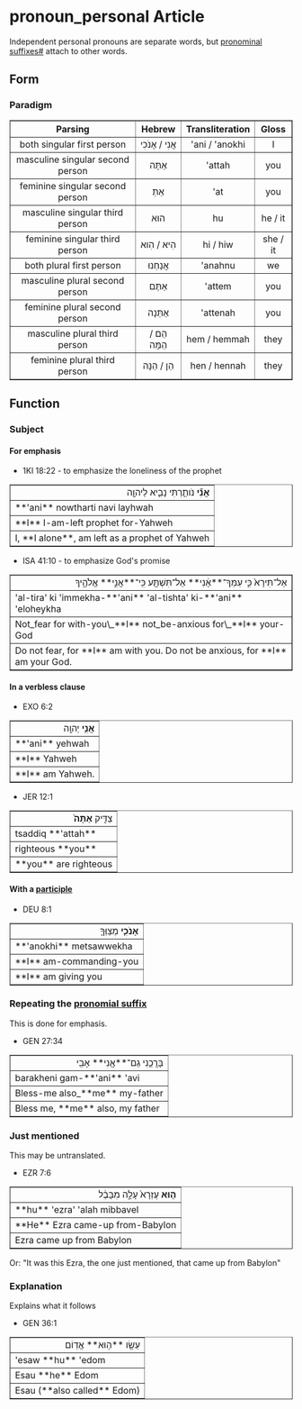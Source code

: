 # pronoun_personal Article
Independent personal pronouns are separate words, but [pronominal suffixes#](https://git.door43.org/Door43/en-uhg/src/master/content/suffix_pronominal/02.md) attach to other words.

## Form

### Paradigm

<table border="1" class="docutils">
<tr class="row-odd"><th>Parsing</th><th>Hebrew</th><th>Transliteration</th><th>Gloss</th>
</tr>
<tr class="row-even" align="center"><td>both singular first person</td><td>אֲנִי / אָנֹכִי</td><td>'ani / 'anokhi</td><td>I</td>
</tr>
<tr class="row-odd" align="center"><td>masculine singular second person</td><td>אַתָּה</td><td>'attah</td><td>you</td>
</tr>
<tr class="row-even" align="center"><td>feminine singular second person</td><td>אַתְּ</td><td>'at</td><td>you</td>
</tr>
<tr class="row-odd" align="center"><td>masculine singular third person</td><td>הוּא</td><td>hu</td><td>he / it</td>
</tr>
<tr class="row-even" align="center"><td>feminine singular third person</td><td>הִיא / הִוא</td><td>hi / hiw</td><td>she / it</td>
</tr>
<tr class="row-odd" align="center"><td>both plural first person</td><td>אֲנַחְנוּ</td><td>'anahnu</td><td>we</td>
</tr>
<tr class="row-even" align="center"><td>masculine plural second person</td><td>אַתֶּם</td><td>'attem</td><td>you</td>
</tr>
<tr class="row-odd" align="center"><td>feminine plural second person</td><td>אַתֵּנָה</td><td>'attenah</td><td>you</td>
</tr>
<tr class="row-even" align="center"><td>masculine plural third person</td><td>הֵם / הֵמָּה</td><td>hem / hemmah</td><td>they</td>
</tr>
<tr class="row-odd" align="center"><td>feminine plural third person</td><td>הֵן / הֵנָּה</td><td>hen / hennah</td><td>they</td>
</tr>
</tbody>
</table>

## Function

### Subject
#### For emphasis

* 1KI 18:22 - to emphasize the loneliness of the prophet
<table border="1" class="docutils">
<colgroup>
<col width="100%" />
</colgroup>
<tbody valign="top">
<tr class="row-odd" align="right"><td><b>אֲנִ֞י</b> נֹותַ֧רְתִּי נָבִ֛יא לַיהוָ֖ה</td>
</tr>
<tr class="row-even"><td>**'ani** nowtharti navi layhwah</td>
</tr>
<tr class="row-odd"><td>**I** I-am-left prophet for-Yahweh</td>
</tr>
<tr class="row-even"><td>I, **I alone**, am left as a prophet of Yahweh</td>
</tr>
</tbody>
</table>

* ISA 41:10 - to emphasize God's promise
<table border="1" class="docutils">
<colgroup>
<col width="100%" />
</colgroup>
<tbody valign="top">
<tr class="row-odd" align="right"><td>אַל־תִּירָא֙ כִּ֣י עִמְּךָ־**אָ֔נִי** אַל־תִּשְׁתָּ֖ע כִּֽי־**אֲנִ֣י** אֱלֹהֶ֑יךָ</td>
</tr>
<tr class="row-even"><td>'al-tira' ki 'immekha-**'ani** 'al-tishta' ki-**'ani** 'eloheykha</td>
</tr>
<tr class="row-odd"><td>Not_fear for with-you\_**I** not_be-anxious for\_**I** your-God</td>
</tr>
<tr class="row-even"><td>Do not fear, for **I** am with you. Do not be anxious, for **I** am your God.</td>
</tr>
</tbody>
</table>

#### In a verbless clause

* EXO 6:2
<table border="1" class="docutils">
<colgroup>
<col width="100%" />
</colgroup>
<tbody valign="top">
<tr class="row-odd" align="right"><td><b>אֲנִ֥י</b> יְהוָֽה</td>
</tr>
<tr class="row-even"><td>**'ani** yehwah</td>
</tr>
<tr class="row-odd"><td>**I** Yahweh</td>
</tr>
<tr class="row-even"><td>**I** am Yahweh.</td>
</tr>
</tbody>
</table>

* JER 12:1
<table border="1" class="docutils">
<colgroup>
<col width="100%" />
</colgroup>
<tbody valign="top">
<tr class="row-odd" align="right"><td>צַדִּ֤יק <b>אַתָּה֙</b></td>
</tr>
<tr class="row-even"><td>tsaddiq **'attah**</td>
</tr>
<tr class="row-odd"><td>righteous **you**</td>
</tr>
<tr class="row-even"><td>**you** are righteous</td>
</tr>
</tbody>
</table>

#### With a [participle](https://git.door43.org/Door43/en-uhg/src/master/content/participle_active/02.md)

* DEU 8:1
<table border="1" class="docutils">
<colgroup>
<col width="100%" />
</colgroup>
<tbody valign="top">
<tr class="row-odd" align="right"><td><b>אָנֹכִ֧י</b> מְצַוְּךָ֛</td>
</tr>
<tr class="row-even"><td>**'anokhi** metsawwekha</td>
</tr>
<tr class="row-odd"><td>**I** am-commanding-you</td>
</tr>
<tr class="row-even"><td>**I** am giving you</td>
</tr>
</tbody>
</table>

### Repeating the [pronomial suffix](https://git.door43.org/Door43/en-uhg/src/master/content/suffix_pronominal/02.md)
This is done for emphasis.

* GEN 27:34
<table border="1" class="docutils">
<colgroup>
<col width="100%" />
</colgroup>
<tbody valign="top">
<tr class="row-odd" align="right"><td>בָּרֲכֵ֥נִי גַם־**אָ֖נִי** אָבִֽי</td>
</tr>
<tr class="row-even"><td>barakheni gam-**'ani** 'avi</td>
</tr>
<tr class="row-odd"><td>Bless-me also_**me** my-father</td>
</tr>
<tr class="row-even"><td>Bless me, **me** also, my father</td>
</tr>
</tbody>
</table>

### Just mentioned
This may be untranslated.

* EZR 7:6
<table border="1" class="docutils">
<colgroup>
<col width="100%" />
</colgroup>
<tbody valign="top">
<tr class="row-odd" align="right"><td><b>ה֤וּא</b> עֶזְרָא֙ עָלָ֣ה מִבָּבֶ֔ל</td>
</tr>
<tr class="row-even"><td>**hu** 'ezra' 'alah mibbavel</td>
</tr>
<tr class="row-odd"><td>**He** Ezra came-up from-Babylon</td>
</tr>
<tr class="row-even"><td>Ezra came up from Babylon</td>
</tr>
</tbody>
</table>
Or: "It was this Ezra, the one just mentioned, that came up from Babylon"

### Explanation
Explains what it follows

* GEN 36:1
<table border="1" class="docutils">
<colgroup>
<col width="100%" />
</colgroup>
<tbody valign="top">
<tr class="row-odd" align="right"><td>עֵשָׂ֖ו **ה֥וּא** אֱדֽוֹם</td>
</tr>
<tr class="row-even"><td>'esaw **hu** 'edom</td>
</tr>
<tr class="row-odd"><td>Esau **he** Edom</td>
</tr>
<tr class="row-even"><td>Esau (**also called** Edom)</td>
</tr>
</tbody>
</table>